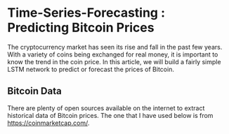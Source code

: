 # Time-Series-Forecasting : Predicting Bitcoin Prices

The cryptocurrency market has seen its rise and fall in the past few years. With a variety of coins being exchanged for real money, it is important to know the trend in the coin price. In this article, we will build a fairly simple LSTM network to predict or forecast the prices of Bitcoin. 

## Bitcoin Data 

There are plenty of open sources available on the internet to extract historical data of Bitcoin prices. The one that I have used below is from https://coinmarketcap.com/.
